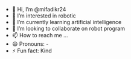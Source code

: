 - 👋 Hi, I’m @mifadikr24
- 👀 I’m interested in robotic
- 🌱 I’m currently learning artificial intelligence
- 💞️ I’m looking to collaborate on robot program
- 📫 How to reach me ...
- 😄 Pronouns: -
- ⚡ Fun fact: Kind

<!---
mifadikr24/mifadikr24 is a ✨ special ✨ repository because its `README.md` (this file) appears on your GitHub profile.
You can click the Preview link to take a look at your changes.
--->

